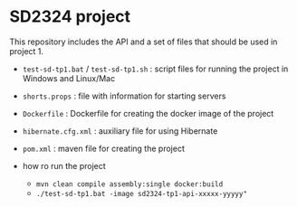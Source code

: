 # SD2324 project

This repository includes the API and a set of files that should be used in project 1.

* ```test-sd-tp1.bat``` / ```test-sd-tp1.sh``` :  script files for running the project in Windows and Linux/Mac
* ```shorts.props``` : file with information for starting servers
* ```Dockerfile``` : Dockerfile for creating the docker image of the project
* ```hibernate.cfg.xml``` : auxiliary file for using Hibernate
* ```pom.xml``` : maven file for creating the project

* how ro run the project
  * ```mvn clean compile assembly:single docker:build```
  * ```./test-sd-tp1.bat -image sd2324-tp1-api-xxxxx-yyyyy"```